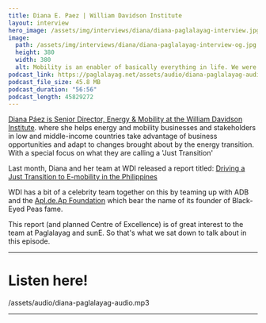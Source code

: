 ```yaml
---
title: Diana E. Paez | William Davidson Institute
layout: interview
hero_image: /assets/img/interviews/diana/diana-paglalayag-interview.jpg
image:
  path: /assets/img/interviews/diana/diana-paglalayag-interview-og.jpg
  height: 380
  width: 380
  alt: Mobility is an enabler of basically everything in life. We were thrilled to dig deeper into the Philippines market with this work and potential models for an Ev Centre of Excellence
podcast_link: https://paglalayag.net/assets/audio/diana-paglalayag-audio.mp3
podcast_file_size: 45.8 MB
podcast_duration: "56:56"
podcast_length: 45829272
---
```


[Diana Páez is Senior Director, Energy & Mobility at the William Davidson Institute](https://wdi.umich.edu/people/diana-paez/). where she helps energy and mobility businesses and stakeholders in low and middle-income countries take advantage of business opportunities and adapt to changes brought about by the energy transition. With a special focus on what they are calling a 'Just Transition'

Last month, Diana and her team at WDI released a report titled:
[Driving a Just Transition to E-mobility in the Philippines](https://wdi.umich.edu/news/how-e-mobility-is-accelerating-in-the-philippines/)

WDI has a bit of a celebrity team together on this by teaming up with ADB and the [Apl.de.Ap Foundation](https://www.aplfi.org/) which bear the name of its founder of Black-Eyed Peas fame.

This report (and planned Centre of Excellence) is of great interest to the team at Paglalayag and sunE.  So that's what we sat down to talk about in this episode.

-----------------

# Listen here!

/assets/audio/diana-paglalayag-audio.mp3

-----------------
